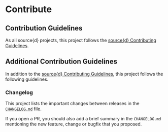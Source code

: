 # Contribute

## Contribution Guidelines

As all source{d} projects, this project follows the [source{d} Contributing Guidelines](https://github.com/src-d/guide/blob/master/engineering/documents/CONTRIBUTING.md).

## Additional Contribution Guidelines

In addition to the [source{d} Contributing Guidelines](https://github.com/src-d/guide/blob/master/engineering/documents/CONTRIBUTING.md), this project follows the following guidelines.

### Changelog

This project lists the important changes between releases in the [`CHANGELOG.md`](https://github.com/dpordomingo/sourced-ce/tree/c91e1e000bdf08fe29aae1fd05aa5ea61c785786/CHANGELOG.md) file.

If you open a PR, you should also add a brief summary in the `CHANGELOG.md` mentioning the new feature, change or bugfix that you proposed.

